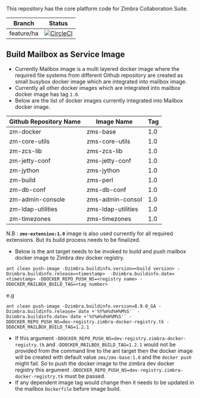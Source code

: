 This repository has the core platform code for Zimbra Collaboration Suite.

Branch | Status
------ | ------
feature/ha   | [![CircleCI](https://circleci.com/gh/Zimbra/zm-mailbox/tree/feature%2Fha.svg?style=svg)](https://circleci.com/gh/Zimbra/zm-mailbox/tree/feature%2Fha)

## Build Mailbox as Service Image

* Currently Mailbox image is a multi layered docker image where the required file  systems from different Github repository are created as small busybox docker image which are integrated into mailbox image.
* Currently all other docker images which are integrated into mailbox docker image has tag `1.0`.
* Below are the list of docker images currently integrated into Mailbox docker image.

Github Repository Name | Image Name | Tag
------ | ------ | ------
zm-docker | zms-base | 1.0
zm-core-utils | zms-core-utils | 1.0
zm-zcs-lib | zms-zcs-lib | 1.0
zm-jetty-conf | zms-jetty-conf | 1.0
zm-jython | zms-jython | 1.0
zm-build | zms-perl | 1.0
zm-db-conf | zms-db-conf | 1.0
zm-admin-console | zms-admin-consol | 1.0
zm-ldap-utilities | zms-ldap-utilities | 1.0
zm-timezones | zms-timezones | 1.0

N.B : **`zms-extension:1.0`** image is also used currently for all required extensions. But its build process needs to be finalized.

* Below is the ant target needs to be invoked to build and push mailbox docker image to Zimbra dev docker registry.

```
ant clean push-image -Dzimbra.buildinfo.version=<build version> -Dzimbra.buildinfo.release=<timestamp>  -Dzimbra.buildinfo.date=<timestamp> -DDOCKER_REPO_PUSH_NS=<registry name> -DDOCKER_MAILBOX_BUILD_TAG=<tag number>
```
e.g
```
ant clean push-image -Dzimbra.buildinfo.version=8.9.0_GA -Dzimbra.buildinfo.release=`date +'%Y%m%d%H%M%S'` -Dzimbra.buildinfo.date=`date +'%Y%m%d%H%M%S'` -DDOCKER_REPO_PUSH_NS=dev-registry.zimbra-docker-registry.tk -DDOCKER_MAILBOX_BUILD_TAG=1.2.1
```

* If this argument `-DDOCKER_REPO_PUSH_NS=dev-registry.zimbra-docker-registry.tk` and `-DDOCKER_MAILBOX_BUILD_TAG=1.2.1` would not be provided from the command line
  to the ant target then the docker image will be created  with default value `zms/zms-base:1.0` and the `docker push` might fail. So to push the docker image to the zimbra dev
  docker registry this argument `-DDOCKER_REPO_PUSH_NS=dev-registry.zimbra-docker-registry.tk` must be passed.
* If any dependent image tag would change then it needs to be updated in the mailbox `Dockerfile` before image build.
